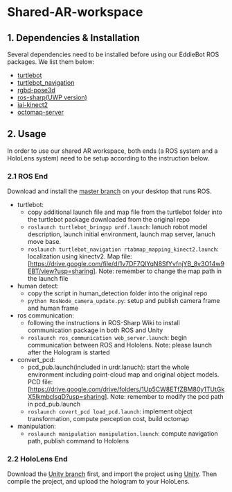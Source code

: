 # Shared-AR-workspace

## 1. Dependencies & Installation

Several dependencies need to be installed before using our EddieBot ROS packages. We list them below:


- [turtlebot](https://github.com/turtlebot/turtlebot)
- [turtlebot_navigation](https://github.com/turtlebot/turtlebot_apps/tree/indigo/turtlebot_navigation)
- [rgbd-pose3d](https://github.com/lmb-freiburg/rgbd-pose3d)
- [ros-sharp(UWP version)](https://github.com/siemens/ros-sharp/wiki)
- [iai-kinect2](https://github.com/code-iai/iai_kinect2)
- [octomap-server](http://wiki.ros.org/octomap_server)


## 2. Usage

In order to use our shared AR workspace, both ends (a ROS system and a HoloLens system) need to be setup according to the instruction below.

### 2.1 ROS End

Download and install the [master branch](https://github.com/Janetalready/Shared-AR-workspace/tree/master) on your desktop that runs ROS. 

- turtlebot:
  - copy additional launch file and map file from the turtlebot folder into the turtlebot package downloaded from the original repo
  - `roslaunch turtlebot_bringup urdf.launch`: lanuch robot model description, launch initial environment, launch map server, lanuch move base. 
  - `roslaunch turtlebot_navigation rtabmap_mapping_kinect2.launch`: localization using kinectv2. Map file:[https://drive.google.com/file/d/1v7DF7QlYqN8SfYvfnjYB_8v3O14w9EBT/view?usp=sharing]. Note: remember to change the map path in the launch file
- human detect:
  - copy the script in human_detection folder into the original repo
  - `python RosNode_camera_update.py`: setup and publish camera frame and human frame
- ros communication:
  - following the instructions in ROS-Sharp Wiki to install communication package in both ROS and Unity
  - `roslaunch ros_communication web_server.launch`: begin communication between ROS and Hololens. Note: please launch after the Hologram is started
- convert_pcd:
  - pcd_pub.launch(included in urdr.lanuch): start the whole environment including point-cloud map and original object models. PCD file: [https://drive.google.com/drive/folders/1Up5CW8ETfZBM80y1TUtGkX5IkmbclsqD?usp=sharing]. Note: remember to modify the pcd path in pcd_pub.launch
  - `roslaunch covert_pcd load_pcd.launch`: implement object transformation, compute perception cost, build octomap
- manipulation:
  - `roslaunch manipulation manipulation.launch`: compute navigation path, publish command to Hololens


### 2.2 HoloLens End

Download the [Unity branch](https://github.com/Janetalready/Shared-AR-workspace/tree/Unity) first, and import the project using [Unity](https://store.unity.com/#plans-individual). Then compile the project, and upload the hologram to your HoloLens.
